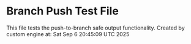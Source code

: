# Branch Push Test File
This file tests the push-to-branch safe output functionality.
Created by custom engine at: Sat Sep  6 20:45:09 UTC 2025
